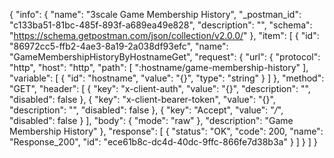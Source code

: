 {
  "info": {
    "name": "3scale Game Membership History",
    "_postman_id": "c133ba51-81bc-485f-893f-a689ea49e828",
    "description": "",
    "schema": "https://schema.getpostman.com/json/collection/v2.0.0/"
  },
  "item": [
    {
      "id": "86972cc5-ffb2-4ae3-8a19-2a038df93efc",
      "name": "GameMembershipHistoryByHostnameGet",
      "request": {
        "url": {
          "protocol": "http",
          "host": "http",
          "path": [
            ":hostname/game-membership-history"
          ],
          "variable": [
            {
              "id": "hostname",
              "value": "{}",
              "type": "string"
            }
          ]
        },
        "method": "GET",
        "header": [
          {
            "key": "x-client-auth",
            "value": "{}",
            "description": "",
            "disabled": false
          },
          {
            "key": "x-client-bearer-token",
            "value": "{}",
            "description": "",
            "disabled": false
          },
          {
            "key": "Accept",
            "value": "*/*",
            "disabled": false
          }
        ],
        "body": {
          "mode": "raw"
        },
        "description": "Game Membership History"
      },
      "response": [
        {
          "status": "OK",
          "code": 200,
          "name": "Response_200",
          "id": "ece61b8c-dc4d-40dc-9ffc-866fe7d38b3a"
        }
      ]
    }
  ]
}